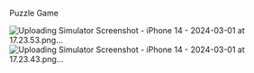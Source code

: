 Puzzle Game 

![Uploading Simulator Screenshot - iPhone 14 - 2024-03-01 at 17.23.53.png…]()
![Uploading Simulator Screenshot - iPhone 14 - 2024-03-01 at 17.23.43.png…]()
